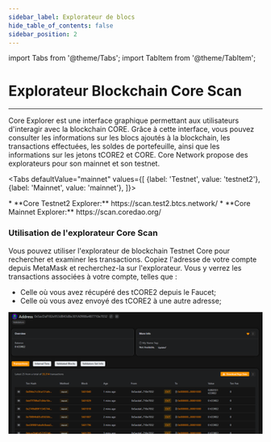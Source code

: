 ```yaml
---
sidebar_label: Explorateur de blocs
hide_table_of_contents: false
sidebar_position: 2
---
```


import Tabs from '@theme/Tabs';
import TabItem from '@theme/TabItem';

# Explorateur Blockchain Core Scan
---

Core Explorer est une interface graphique permettant aux utilisateurs d'interagir avec la blockchain CORE. Grâce à cette interface, vous pouvez consulter les informations sur les blocs ajoutés à la blockchain, les transactions effectuées, les soldes de portefeuille, ainsi que les informations sur les jetons tCORE2 et CORE. Core Network propose des explorateurs pour son mainnet et son testnet.

<Tabs defaultValue="mainnet" values={[
{label: 'Testnet', value: 'testnet2'},
{label: 'Mainnet', value: 'mainnet'},
]}>

<TabItem value="testnet2">
    * **Core Testnet2 Explorer:** https://scan.test2.btcs.network/
</TabItem>

<TabItem value="mainnet">
    * **Core Mainnet Explorer:** https://scan.coredao.org/
</TabItem>

</Tabs>

### Utilisation de l'explorateur Core Scan

Vous pouvez utiliser l'explorateur de blockchain Testnet Core pour rechercher et examiner les transactions. Copiez l'adresse de votre compte depuis MetaMask et recherchez-la sur l'explorateur. Vous y verrez les transactions associées à votre compte, telles que :

- Celle où vous avez récupéré des tCORE2 depuis le Faucet;
- Celle où vous avez envoyé des tCORE2 à une autre adresse;

![core-explorer](../../../../../static/img/core-explorer.png)
